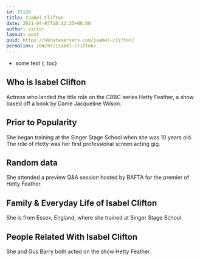 ```yaml
---
id: 15128
title: Isabel Clifton
date: 2021-04-07T16:12:35+00:00
author: victor
layout: post
guid: https://ukdataservers.com/isabel-clifton/
permalink: /04/07/isabel-clifton/
---
```


* some text
{: toc}


## Who is Isabel Clifton



Actress who landed the title role on the CBBC series Hetty Feather, a show based off a book by Dame Jacqueline Wilson.

                
                
                
## Prior to Popularity



She began training at the Singer Stage School when she was 10 years old. The role of Hetty was her first professional screen acting gig.

                
                
                
## Random data



She attended a preview Q&A session hosted by BAFTA for the premier of Hetty Feather.

                
                
                
## Family & Everyday Life of Isabel Clifton



She is from Essex, England, where she trained at Singer Stage School.

                
                
                
## People Related With Isabel Clifton



She and Gus Barry both acted on the show Hetty Feather.

                
              
            
          
          
          